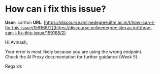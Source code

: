 # How can i fix this issue?

**User**: carlton
**URL**: [https://discourse.onlinedegree.iitm.ac.in/t/how-can-i-fix-this-issue/159168/2](https://discourse.onlinedegree.iitm.ac.in/t/how-can-i-fix-this-issue/159168/2)

Hi Avinash,

Your error is most likely because you are using the wrong endpoint.  
Check the AI Proxy documentation for further guidance (Week 5).

Regards
